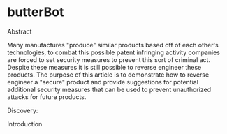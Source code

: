 # butterBot

Abstract

Many manufactures "produce" similar products based off of each other's technologies, to combat this possible patent infringing activity companies are forced to set security measures to prevent this sort of criminal act. Despite these measures it is still possible to reverse engineer these products. The purpose of this article is to demonstrate how to reverse engineer a "secure" product and provide suggestions for potential additional security measures that can be used to prevent unauthorized attacks for future products. 


Discovery:



Introduction

